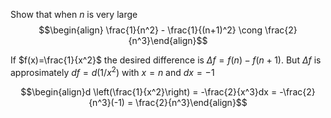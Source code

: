 Show that when $n$ is very large $$\begin{align} \frac{1}{n^2} - \frac{1}{(n+1)^2} \cong \frac{2}{n^3}\end{align}$$

If $f(x)=\frac{1}{x^2}$ the desired difference is $\Delta f = f(n) - f(n+1)$. But $\Delta f$ is approsimately $df = d(1/x^2)$ with $x = n$ and $dx = -1$ 

$$\begin{align}d \left(\frac{1}{x^2}\right) = -\frac{2}{x^3}dx = -\frac{2}{n^3}(-1) = \frac{2}{n^3}\end{align}$$